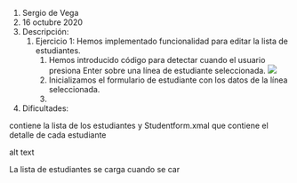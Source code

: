 1. Sergio de Vega
2. 16 octubre 2020
3. Descripción:
   1. Ejercicio 1: Hemos implementado funcionalidad para editar la lista de estudiantes.
      1. Hemos introducido código para detectar cuando el usuario presiona Enter sobre una línea de estudiante seleccionada.
      ![](\images\Captura1.png)
      2. Inicializamos el formulario de estudiante con los datos de la línea seleccionada.
      3. 
4. Dificultades:

contiene la lista de los estudiantes y Studentform.xmal que contiene el detalle de cada estudiante

alt text

La lista de estudiantes se carga cuando se car
